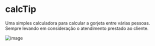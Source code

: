 # calcTip

Uma simples calculadora para calcular a gorjeta entre várias pessoas.
Sempre levando em consideração o atendimento prestado ao cliente.

![image](https://user-images.githubusercontent.com/95420878/170319693-b9ba5b58-cf6c-4160-9491-8eed036989a7.png)
